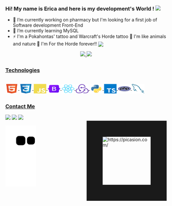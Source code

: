 
### Hi! My name is Erica and here is my development's World ! <img height="25em" src= https://user-images.githubusercontent.com/97070330/173248089-fe245111-c362-4f73-99a1-d0c05987ad0a.gif />

- 🔭 I’m currently working on pharmacy but I'm looking for a first job of Software development Front-End 
- 🌱 I’m currently learning MySQL
- ⚡ I'm a Pokahontas' tattoo and Warcraft's Horde tattoo :large_orange_diamond: I'm like animals and nature :cherry_blossom: I'm  For the Horde forever!! <img height="25em" align= "center" src= https://user-images.githubusercontent.com/97070330/173248729-50b1f537-0b30-46ae-9960-6aeb1b66b093.png />


<div align="center">
  <a href="https://github.com/erica-l-s">
  <img height="150em" src="https://github-readme-stats.vercel.app/api?username=erica-l-s&show_icons=true&theme=cobalt&include_all_commits=true&count_private=true"/>
  <img height="150em" src="https://github-readme-stats.vercel.app/api/top-langs/?username=erica-l-s&layout=compact&langs_count=7&theme=cobalt"/>
</div>
  
  ##
  
  ### **Technologies**
  
  <div style="display: inline_block"><br>
 
  <img align="center" alt="Erica-HTML" height="30" width="40" src="https://raw.githubusercontent.com/devicons/devicon/master/icons/html5/html5-original.svg">
  <img align="center" alt="Erica-CSS" height="30" width="40" src="https://raw.githubusercontent.com/devicons/devicon/master/icons/css3/css3-original.svg">
  <img align="center" alt="Erica-Js" height="30" width="40" src="https://raw.githubusercontent.com/devicons/devicon/master/icons/javascript/javascript-plain.svg">
  <img align="center" alt="Erica-Bootstrap" height="30" width="40" src="https://raw.githubusercontent.com/devicons/devicon/master/icons/bootstrap/bootstrap-original.svg">
  <img align="center" alt="Erica-React" height="30" width="40" src="https://raw.githubusercontent.com/devicons/devicon/master/icons/react/react-original.svg">
  <img align="center" alt="Erica-Redux" height="30" width="40" src="https://raw.githubusercontent.com/devicons/devicon/master/icons/redux/redux-original.svg">
   <img align="center" alt="Erica-Python" height="30" width="40" src="https://raw.githubusercontent.com/devicons/devicon/master/icons/python/python-original.svg">
   <img align="center" alt="Erica-Typescript" height="30" width="40" src="https://raw.githubusercontent.com/devicons/devicon/master/icons/typescript/typescript-original.svg">
    <img align="center" alt="Erica-PHP" height="30" width="40" src="https://raw.githubusercontent.com/devicons/devicon/master/icons/php/php-original.svg">
  <img align="center" alt="Erica-MySQL" height="30" width="40" src="https://raw.githubusercontent.com/devicons/devicon/master/icons/mysql/mysql-original.svg">
 
</div>
  
  ##
  
 <div> 
   
### **Contact Me**
 
  
  <a href = "mailto:erica.l.s1996@gmail.com"><img src="https://img.shields.io/badge/-Gmail-%23333?style=for-the-badge&logo=gmail&logoColor=white" target="_blank"></a>
  <a href="https://www.linkedin.com/in/ericalesilva" target="_blank"><img src="https://img.shields.io/badge/-LinkedIn-%230077B5?style=for-the-badge&logo=linkedin&logoColor=white" target="_blank"></a>
 <a href= "https://wa.me/5585999703865" target="_blank"><img src="https://img.shields.io/badge/WhatsApp-25D366?style=for-the-badge&logo=whatsapp&logoColor=white" target="_blank"></a>  
<a href="https://picasion.com/"><img src="https://i.picasion.com/pic92/74c4edf2261b5faae3df8f4219ea9bf7.gif" align=right width="150" height="150" border="50px" alt="https://picasion.com/"/>
  
 ![Snake animation](https://github.com/erica-l-s/erica-l-s/blob/output/github-contribution-grid-snake.svg)
 
</div>
   
   
  
